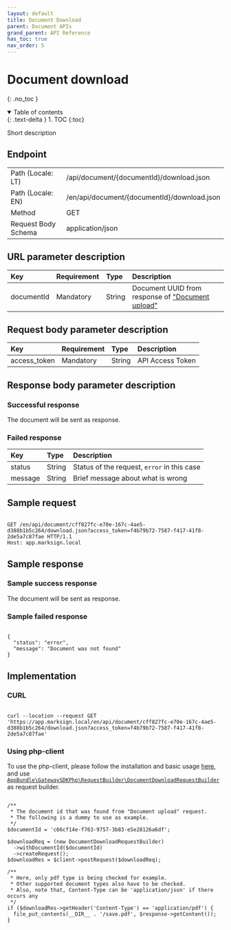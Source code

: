 ```yaml
---
layout: default
title: Document Download
parent: Document APIs
grand_parent: API Reference
has_toc: true
nav_order: 5
---
```


# Document download
{: .no_toc }

<details open markdown="block">
  <summary>
    Table of contents
  </summary>
  {: .text-delta }
1. TOC
{:toc}
</details>

Short description

## Endpoint

<table>
  <tbody>
    <tr>
      <td>Path (Locale: LT)</td>
      <td>/api/document/{documentId}/download.json</td>
    </tr>
    <tr>
      <td>Path (Locale: EN)</td>
      <td>/en/api/document/{documentId}/download.json</td>
    </tr>
    <tr>
      <td>Method</td>
      <td>GET</td>
    </tr>
    <tr>
      <td>Request Body Schema</td>
      <td>application/json</td>
    </tr>
  </tbody>
</table>

## URL parameter description

| Key | Requirement | Type | Description |
| :--- | :--- | :--- | :--- |
| documentId | Mandatory | String | Document UUID from response of ["Document upload"](/documentation/api-references/document/apiDocumentUpload.html#response-document-object-description) |

## Request body parameter description

| Key | Requirement | Type | Description |
| :--- | :--- | :--- | :--- |
| access_token | Mandatory | String | API Access Token |



## Response body parameter description

### Successful response

The document will be sent as response.



### Failed response

| Key | Type | Description |
| :--- | :--- | :--- |
| status | String | Status of the request, `error` in this case |
| message | String | Brief message about what is wrong |



## Sample request

```

GET /en/api/document/cff827fc-e70e-167c-4ae5-d388b1b5c264/download.json?access_token=f4b79b72-7587-f417-41f8-2de5a7c87fae HTTP/1.1
Host: app.marksign.local

```

## Sample response

### Sample success response

The document will be sent as response.

### Sample failed response

```

{
  "status": "error",
  "message": "Document was not found"
}

```

## Implementation

### CURL

```

curl --location --request GET 'https://app.marksign.local/en/api/document/cff827fc-e70e-167c-4ae5-d388b1b5c264/download.json?access_token=f4b79b72-7587-f417-41f8-2de5a7c87fae'

```

### Using php-client

To use the php-client, please follow the installation and basic usage [here](/documentation/sdk-php-client.html#usage), and use [`AppBundle\GatewaySDKPhp\RequestBuilder\DocumentDownloadRequestBuilder`](/documentation/class-ref/GatewaySDKPhp/RequestBuilder/DocumentDownloadRequestBuilder.html) as request builder.

```

/**
 * The document id that was found from "Document upload" request.
 * The following is a dummy to use as example.
 */
$documentId = 'c66cf14e-f763-9757-3b83-e5e28126a6df';

$downloadReq = (new DocumentDownloadRequestBuilder)
  ->withDocumentId($documentId)
  ->createRequest();
$downloadRes = $client->postRequest($downloadReq);

/**
 * Here, only pdf type is being checked for example.
 * Other supported document types also have to be checked.
 * Also, note that, Content-Type can be 'application/json' if there occurs any
 */
if ($downloadRes->getHeader('Content-Type') == 'application/pdf') {
  file_put_contents(__DIR__ . '/save.pdf', $response->getContent());
}

```
